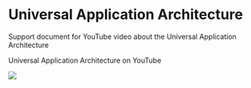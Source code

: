 # Universal Application Architecture
Support document for YouTube video about the Universal Application Architecture

Universal Application Architecture on YouTube

[<img src="https://github.com/realityexpander/UniversalApplicationArchitecture/assets/5157474/d226a450-87ba-4adc-be07-2e49a1c9b235">](https://youtu.be/oji2Ph7WB6k)
